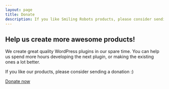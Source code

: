 ```yaml
---
layout: page
title: Donate
description: If you like Smiling Robots products, please consider sending a donation :)
---
```


## Help us create more awesome products!

We create great quality WordPress plugins in our spare time. You can help us spend more hours developing the next plugin, or making the existing ones a lot better.

If you like our products, please consider sending a donation :)

<a href="#">Donate now</a>

